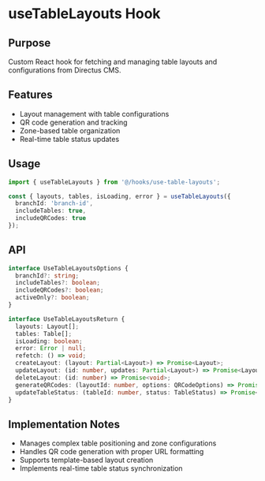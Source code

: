 # useTableLayouts Hook

## Purpose
Custom React hook for fetching and managing table layouts and configurations from Directus CMS.

## Features
- Layout management with table configurations
- QR code generation and tracking
- Zone-based table organization
- Real-time table status updates

## Usage
```typescript
import { useTableLayouts } from '@/hooks/use-table-layouts';

const { layouts, tables, isLoading, error } = useTableLayouts({
  branchId: 'branch-id',
  includeTables: true,
  includeQRCodes: true
});
```

## API
```typescript
interface UseTableLayoutsOptions {
  branchId?: string;
  includeTables?: boolean;
  includeQRCodes?: boolean;
  activeOnly?: boolean;
}

interface UseTableLayoutsReturn {
  layouts: Layout[];
  tables: Table[];
  isLoading: boolean;
  error: Error | null;
  refetch: () => void;
  createLayout: (layout: Partial<Layout>) => Promise<Layout>;
  updateLayout: (id: number, updates: Partial<Layout>) => Promise<Layout>;
  deleteLayout: (id: number) => Promise<void>;
  generateQRCodes: (layoutId: number, options: QRCodeOptions) => Promise<QRCodes[]>;
  updateTableStatus: (tableId: number, status: TableStatus) => Promise<Table>;
}
```

## Implementation Notes
- Manages complex table positioning and zone configurations
- Handles QR code generation with proper URL formatting
- Supports template-based layout creation
- Implements real-time table status synchronization